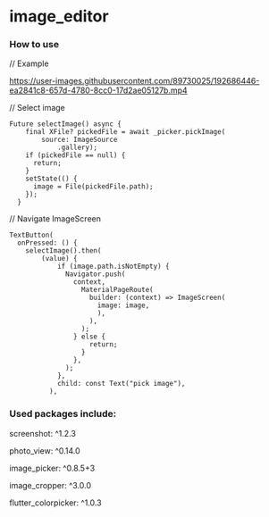 # image_editor

### How to use

// Example

https://user-images.githubusercontent.com/89730025/192686446-ea2841c8-657d-4780-8cc0-17d2ae05127b.mp4

// Select image
```
Future selectImage() async {
    final XFile? pickedFile = await _picker.pickImage(
        source: ImageSource
            .gallery); 
    if (pickedFile == null) {
      return;
    }
    setState(() {
      image = File(pickedFile.path);
    });
  }
```
// Navigate ImageScreen
```
TextButton(
  onPressed: () {
    selectImage().then(
        (value) {
            if (image.path.isNotEmpty) {
              Navigator.push(
                context,
                  MaterialPageRoute(
                    builder: (context) => ImageScreen(
                      image: image,
                      ),
                    ),
                  );
                } else {
                    return;
                  }
                },
              );
            },
            child: const Text("pick image"),
          ),
 ```
 ### Used packages include:
 
screenshot: ^1.2.3

photo_view: ^0.14.0

image_picker: ^0.8.5+3

image_cropper: ^3.0.0

flutter_colorpicker: ^1.0.3




